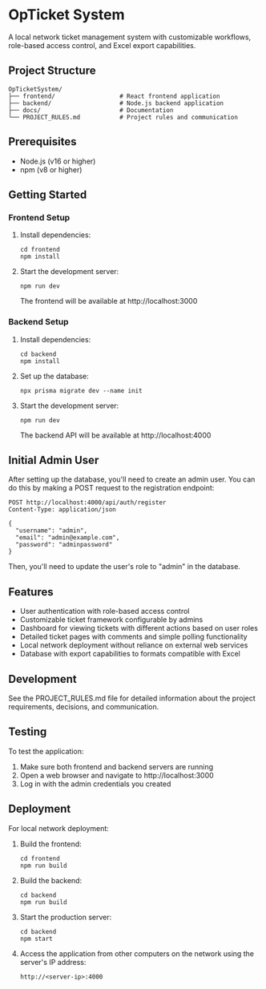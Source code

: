 # OpTicket System

A local network ticket management system with customizable workflows, role-based access control, and Excel export capabilities.

## Project Structure

```
OpTicketSystem/
├── frontend/                  # React frontend application
├── backend/                   # Node.js backend application
├── docs/                      # Documentation
└── PROJECT_RULES.md           # Project rules and communication
```

## Prerequisites

- Node.js (v16 or higher)
- npm (v8 or higher)

## Getting Started

### Frontend Setup

1. Install dependencies:
   ```
   cd frontend
   npm install
   ```

2. Start the development server:
   ```
   npm run dev
   ```
   The frontend will be available at http://localhost:3000

### Backend Setup

1. Install dependencies:
   ```
   cd backend
   npm install
   ```

2. Set up the database:
   ```
   npx prisma migrate dev --name init
   ```

3. Start the development server:
   ```
   npm run dev
   ```
   The backend API will be available at http://localhost:4000

## Initial Admin User

After setting up the database, you'll need to create an admin user. You can do this by making a POST request to the registration endpoint:

```
POST http://localhost:4000/api/auth/register
Content-Type: application/json

{
  "username": "admin",
  "email": "admin@example.com",
  "password": "adminpassword"
}
```

Then, you'll need to update the user's role to "admin" in the database.

## Features

- User authentication with role-based access control
- Customizable ticket framework configurable by admins
- Dashboard for viewing tickets with different actions based on user roles
- Detailed ticket pages with comments and simple polling functionality
- Local network deployment without reliance on external web services
- Database with export capabilities to formats compatible with Excel

## Development

See the PROJECT_RULES.md file for detailed information about the project requirements, decisions, and communication.

## Testing

To test the application:

1. Make sure both frontend and backend servers are running
2. Open a web browser and navigate to http://localhost:3000
3. Log in with the admin credentials you created

## Deployment

For local network deployment:

1. Build the frontend:
   ```
   cd frontend
   npm run build
   ```

2. Build the backend:
   ```
   cd backend
   npm run build
   ```

3. Start the production server:
   ```
   cd backend
   npm start
   ```

4. Access the application from other computers on the network using the server's IP address:
   ```
   http://<server-ip>:4000
   ```
